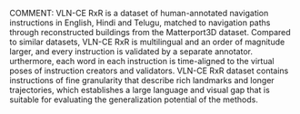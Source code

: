 COMMENT: VLN-CE RxR is a dataset of human-annotated navigation
instructions in English, Hindi and Telugu, matched to navigation paths
through reconstructed buildings from the Matterport3D dataset. Compared to
similar datasets, VLN-CE RxR is multilingual and an order of magnitude
larger, and every instruction is validated by a separate annotator.
urthermore, each word in each instruction is time-aligned to the virtual
poses of instruction creators and validators. VLN-CE RxR dataset contains
instructions of fine granularity that describe rich landmarks and longer
trajectories, which establishes a large language and visual gap that is
suitable for evaluating the generalization potential of the methods.
